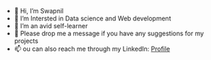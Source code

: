 - 👋 Hi, I’m Swapnil
- 👀 I’m Intersted in Data science and Web development
- 🌱 I’m an avid self-learner
- 💞️ Please drop me a message if you have any suggestions for my projects
- 📫 ou can also reach me through my LinkedIn: <a href="https://www.linkedin.com/in/chauhan-swapnil/"> Profile <a>

<!---
SwapnilChauhan09/SwapnilChauhan09 is a ✨ special ✨ repository because its `README.md` (this file) appears on your GitHub profile.
You can click the Preview link to take a look at your changes.
--->

